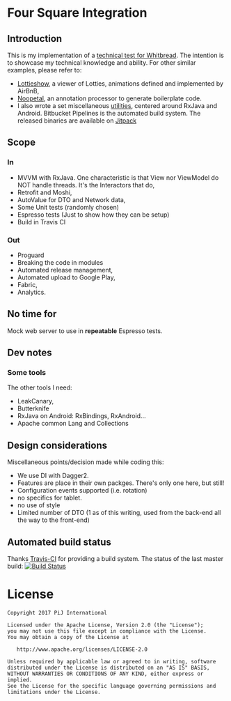 # Four Square Integration

## Introduction
This is my implementation of a [technical test for Whitbread](https://github.com/whitbread-eos/product-developer-test).
The intention is to showcase my technical knowledge and ability. For other similar examples, please refer to:
- [Lottieshow](https://github.com/pijpijpij/LottieShow), a viewer of Lotties, animations defined and implemented by 
AirBnB,
- [Noopetal](https://github.com/pijpijpij/Noopetal), an annotation processor to generate boilerplate code.
- I also wrote a set miscellaneous [utilities](https://bitbucket.org/pijpijpij/android-utils), centered around RxJava
 and Android. Bitbucket Pipelines is the automated build system. The released binaries are available on 
 [Jitpack](https://jitpack.io/#org.bitbucket.pijpijpij/android-utils)


## Scope

### In
- MVVM with RxJava. One characteristic is that View nor ViewModel do NOT handle threads. It's the Interactors that do,
- Retrofit and Moshi,
- AutoValue for DTO and Network data,
- Some Unit tests (randomly chosen)
- Espresso tests (Just to show how they can be setup)
- Build in Travis CI

### Out
- Proguard
- Breaking the code in modules
- Automated release management,
- Automated upload to Google Play,
- Fabric,
- Analytics.

## No time for
Mock web server to use in **repeatable** Espresso tests.

## Dev notes

### Some tools
The other tools I need:
- LeakCanary,
- Butterknife
- RxJava on Android: RxBindings, RxAndroid... 
- Apache common Lang and Collections

## Design considerations

Miscellaneous points/decision made while coding this:
 - We use DI with Dagger2.
 - Features are place in their own packges. There's only one here, but still! 
 - Configuration events supported (i.e. rotation)
 - no specifics for tablet.
 - no use of style
 - Limited number of DTO (1 as of this writing, used from the back-end all the way to the front-end)


## Automated build status
Thanks [Travis-CI](https://travis-ci.org) for providing a build system. The status of the last master build: 
[![Build Status](https://travis-ci.org/pijpijpij/FourSq.svg?branch=master)](https://travis-ci.org/pijpijpij/FourSq)


# License

    Copyright 2017 PiJ International

    Licensed under the Apache License, Version 2.0 (the "License");
    you may not use this file except in compliance with the License.
    You may obtain a copy of the License at

       http://www.apache.org/licenses/LICENSE-2.0

    Unless required by applicable law or agreed to in writing, software
    distributed under the License is distributed on an "AS IS" BASIS,
    WITHOUT WARRANTIES OR CONDITIONS OF ANY KIND, either express or implied.
    See the License for the specific language governing permissions and
    limitations under the License.

